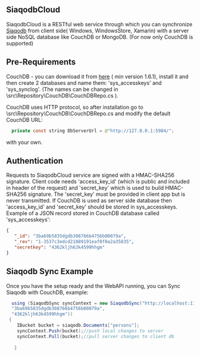 
## SiaqodbCloud

SiaqodbCloud is a RESTful web service through which you can synchronize [Siaqodb](http://siaqodb.com) from client side( Windows, WindowsStore, Xamarin) with a server side NoSQL database like CouchDB or MongoDB. (For now only CouchDB is supported)

## Pre-Requirements

CouchDB - you can download it from [here](http://couchdb.apache.org/) ( min version 1.6.1), install it and then create 2 databases and name them: 'sys_accesskeys' and 'sys_synclog'. (The names can be changed in \src\Repository\CouchDB\CouchDBRepo.cs ). 

CouchDB uses HTTP protocol, so after installation go to \src\Repository\CouchDB\CouchDBRepo.cs and  modify the default CouchDB URL:

```java
  private const string DbServerUrl = @"http://127.0.0.1:5984/";
```
with your own.


## Authentication

Requests to SiaqodbCloud service are signed with a HMAC-SHA256 signature. Client code needs 'access_key_id' (which is public and included in header of the request) and 'secret_key' which is used to build HMAC-SHA256 signature. The 'secret_key' must be provided in client app but is never transmitted. If CouchDB is used as server side database then 'access_key_id' and 'secret_key' should be stored in sys_accesskeys. 
Example of a JSON record stored in CouchDB database called 'sys_accesskeys':

```JSON
{
   "_id": "3ba69b5835dgdb308766b4756b00079a",
   "_rev": "1-3537c3edcd21889191eaf0f0a2a35835",
   "secretkey": "4362kljh63k4599hhgm"
}
```

## Siaqodb Sync Example

Once you have the setup ready and the WebAPI running, you can Sync Siaqodb with CouchDB, example:
```java
  using (SiaqodbSync syncContext = new SiaqodbSync("http://localhost:11735/v0/", 
  "3ba69b5835dgdb308766b4756b00079a", 
  "4362kljh63k4599hhgm"))
 {
    IBucket bucket = siaqodb.Documents["persons"];
    syncContext.Push(bucket);//push local changes to server
    syncContext.Pull(bucket);//pull server changes to client db
            
   }
 ```





